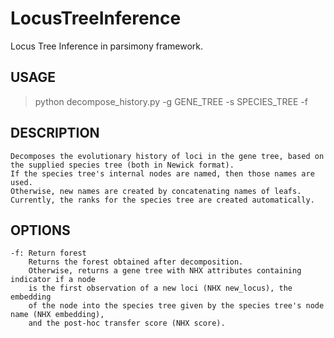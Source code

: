 # LocusTreeInference
Locus Tree Inference in parsimony framework.

## USAGE
>    python decompose_history.py -g GENE_TREE -s SPECIES_TREE -f
## DESCRIPTION
    Decomposes the evolutionary history of loci in the gene tree, based on
    the supplied species tree (both in Newick format).
    If the species tree's internal nodes are named, then those names are used.
    Otherwise, new names are created by concatenating names of leafs.
    Currently, the ranks for the species tree are created automatically. 
## OPTIONS
    -f: Return forest
        Returns the forest obtained after decomposition.
        Otherwise, returns a gene tree with NHX attributes containing indicator if a node
        is the first observation of a new loci (NHX new_locus), the embedding
        of the node into the species tree given by the species tree's node name (NHX embedding),
        and the post-hoc transfer score (NHX score).
